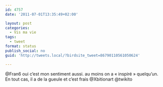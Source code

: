 ```yaml
---
id: 4757
date: '2011-07-01T13:35:49+02:00'

layout: post
categories:
  - Vis ma vie
tags:
  - tweet
format: status
publish_social: no
guid: 'http://tweets.local/?birdsite_tweet=86790110561050624'

---
```


@Fran6 oui c’est mon sentiment aussi. au moins on a « inspiré » quelqu’un. En tout cas, il a de la gueule et c’est frais @Xbitionart @twikito